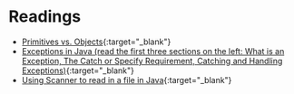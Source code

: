 # Readings

* [Primitives vs. Objects](https://www.baeldung.com/java-primitives-vs-objects){:target="_blank"}
* [Exceptions in Java (read the first three sections on the left: What is an Exception, The Catch or Specify Requirement, Catching and Handling Exceptions)](https://docs.oracle.com/javase/tutorial/essential/exceptions/index.html){:target="_blank"}
* [Using Scanner to read in a file in Java](https://docs.oracle.com/javase/tutorial/essential/io/scanning.html){:target="_blank"}

